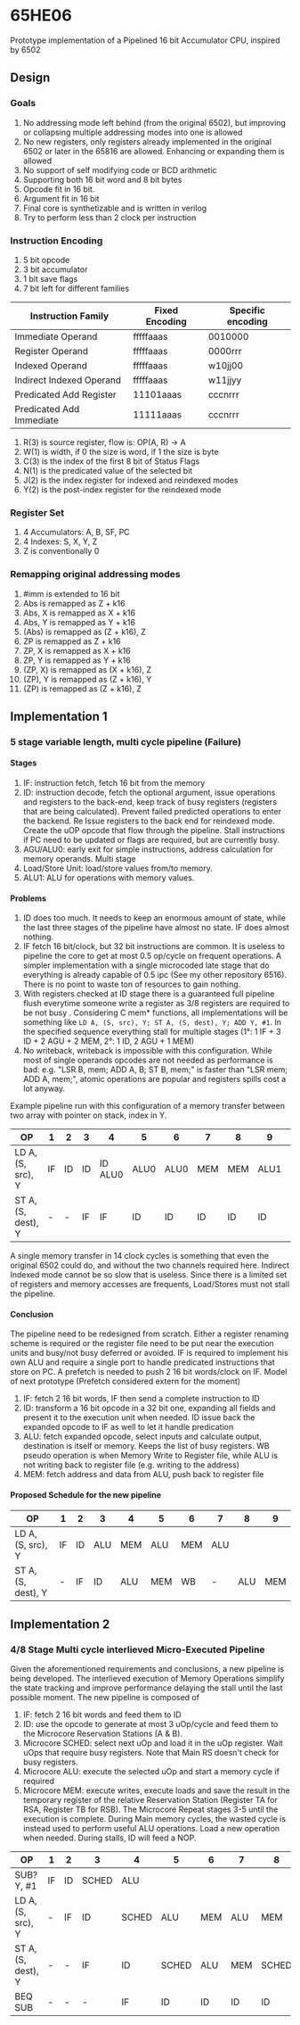# 65HE06
Prototype implementation of a Pipelined 16 bit Accumulator CPU, inspired by 6502

## Design
### Goals
1. No addressing mode left behind (from the original 6502), but improving or collapsing multiple addressing modes into one is allowed
2. No new registers, only registers already implemented in the original 6502 or later in the 65816 are allowed. Enhancing or expanding them is allowed
3. No support of self modifying code or BCD arithmetic
4. Supporting both 16 bit word and 8 bit bytes
5. Opcode fit in 16 bit.
6. Argument fit in 16 bit
7. Final core is synthetizable and is written in verilog
8. Try to perform less than 2 clock per instruction

### Instruction Encoding

1. 5 bit opcode
2. 3 bit accumulator
3. 1 bit save flags
4. 7 bit left for different families

| Instruction Family | Fixed Encoding | Specific encoding |
|--|--| -- |
| Immediate Operand | fffffaaas | 0010000 |
| Register Operand | fffffaaas | 0000rrr |
| Indexed Operand | fffffaaas | w10jj00 |
| Indirect Indexed Operand | fffffaaas | w11jjyy |
| Predicated Add Register | 11101aaas | cccnrrr |
| Predicated Add Immediate| 11111aaas | cccnrrr |

1. R(3) is source register, flow is: OP(A, R) -> A
2. W(1) is width, if 0 the size is word, if 1 the size is byte
3. C(3) is the index of the first 8 bit of Status Flags
4. N(1) is the predicated value of the selected bit
5. J(2) is the index register for indexed and reindexed modes
6. Y(2) is the post-index register for the reindexed mode

### Register Set
1. 4 Accumulators: A, B, SF, PC
2. 4 Indexes: S, X, Y, Z
3. Z is conventionally 0

### Remapping original addressing modes
1. #imm is extended to 16 bit
2. Abs is remapped as Z + k16
3. Abs, X is remapped as X + k16
4. Abs, Y is remapped as Y + k16
5. (Abs) is remapped as (Z + k16), Z
6. ZP is remapped as Z + k16
7. ZP, X is remapped as X + k16
8. ZP, Y is remapped as Y + k16
9. (ZP, X) is remapped as (X + k16), Z
10. (ZP), Y is remapped as (Z + k16), Y
11. (ZP) is remapped as (Z + k16), Z

## Implementation 1
### 5 stage variable length, multi cycle pipeline (Failure)
#### Stages
1. IF: instruction fetch, fetch 16 bit from the memory
2. ID: instruction decode, fetch the optional argument, issue operations and registers to the back-end, keep track of busy registers (registers that are being calculated). Prevent failed predicted operations to enter the backend. Re Issue registers to the back end for reindexed mode. Create the uOP opcode that flow through the pipeline. Stall instructions if PC need to be updated or flags are required, but are currently busy.
3. AGU/ALU0: early exit for simple instructions, address calculation for memory operands. Multi stage
4. Load/Store Unit: load/store values from/to memory.
5. ALU1: ALU for operations with memory values.
#### Problems
1. ID does too much. It needs to keep an enormous amount of state, while the last three stages of the pipeline have almost no state. IF does almost nothing.
2. IF fetch 16 bit/clock, but 32 bit instructions are common. It is useless to pipeline the core to get at most 0.5 op/cycle on frequent operations. A simpler implementation with a single microcoded late stage that do everything is already capable of 0.5 ipc (See my other repository 6516). There is no point to waste ton of resources to gain nothing.
3. With registers checked at ID stage there is a guaranteed full pipeline flush everytime someone write a register as 3/8 registers are required to be not busy . Considering C mem* functions, all implementations will be something like `LD A, (S, src), Y; ST A, (S, dest), Y; ADD Y, #1`. In the specified sequence everything stall for multiple stages (1°: 1 IF + 3 ID + 2 AGU + 2 MEM, 2°: 1 ID, 2 AGU + 1 MEM)
4. No writeback, writeback is impossible with this configuration. While most of single operands opcodes are not needed as performance is bad: e.g. "LSR B, mem; ADD A, B; ST B, mem;" is faster than "LSR mem; ADD A, mem;", atomic operations are popular and registers spills cost a lot anyway.

Example pipeline run with this configuration of a memory transfer between two array with pointer on stack, index in Y.

| OP | 1 | 2 | 3 | 4 | 5 | 6 | 7 | 8 | 9 | 10 | 11 | 12 | 13 | 14
|--|--|--|--|--|--|--|--|--|--|--|--|--|--|--|
| LD A, (S, src), Y | IF | ID | ID | ID ALU0 | ALU0 | ALU0 | MEM | MEM | ALU1 |
| ST A, (S, dest), Y | - | - | IF | IF | ID | ID | ID | ID | ID | ID |ID ALU0 | ALU0 | ALU0 | MEM

A single memory transfer in 14 clock cycles is something that even the original 6502 could do, and without the two channels required here. Indirect Indexed mode cannot be so slow that is useless. Since there is a limited set of registers and memory accesses are frequents, Load/Stores must not stall the pipeline.  

#### Conclusion
The pipeline need to be redesigned from scratch. Either a register renaming scheme is required or the register file need to be put near the execution units and busy/not busy deferred or avoided. IF is required to implement his own ALU and require a single port to handle predicated instructions that store on PC. A prefetch is needed to push 2 16 bit words/clock on IF.
Model of next prototype (Prefetch considered extern for the moment)
1. IF: fetch 2 16 bit words, IF then send a complete instruction to ID
2. ID: transform a 16 bit opcode in a 32 bit one, expanding all fields and present it to the execution unit when needed. ID issue back the expanded opcode to IF as well to let it handle predication
3. ALU: fetch expanded opcode, select inputs and calculate output, destination is itself or memory. Keeps the list of busy registers. WB pseudo operation is when Memory Write to Register file, while ALU is not writing back to register file (e.g. writing to the address)
4. MEM: fetch address and data from ALU, push back to register file

#### Proposed Schedule for the new pipeline
| OP | 1 | 2 | 3 | 4 | 5 | 6 | 7 | 8 | 9
|--|--|--|--|--|--|--|--|--|--|
| LD A, (S, src), Y | IF | ID | ALU | MEM | ALU | MEM | ALU
| ST A, (S, dest), Y | - | IF | ID | ALU | MEM | WB | - | ALU | MEM

## Implementation 2
### 4/8 Stage Multi cycle interlieved Micro-Executed Pipeline
Given the aforementioned requirements and conclusions, a new pipeline is being developed.
The interlieved execution of Memory Operations simplify the state tracking and improve performance delaying the stall until the last possible moment.
The new pipeline is composed of
1. IF: fetch 2 16 bit words and feed them to ID
2. ID: use the opcode to generate at most 3 uOp/cycle and feed them to the Microcore Reservation Stations (A & B).
3. Microcore SCHED: select next uOp and load it in the uOp register. Wait uOps that require busy registers. Note that Main RS doesn't check for busy registers.
4. Microcore ALU: execute the selected uOp and start a memory cycle if required
5. Microcore MEM: execute writes, execute loads and save the result in the temporary register of the relative Reservation Station (Register TA for RSA, Register TB for RSB). 
The Microcore Repeat stages 3-5 until the execution is complete. During Main memory cycles, the wasted cycle is instead used to perform useful ALU operations. Load a new operation when needed. During stalls, ID will feed a NOP.

| OP | 1 | 2 | 3 | 4 | 5 | 6 | 7 | 8 | 9 | 10 | 11
|--|--|--|--|--|--|--|--|--|--|--|--|
| SUB? Y, #1 | IF | ID | SCHED | ALU
| LD A, (S, src), Y | - | IF | ID | SCHED | ALU | MEM | ALU | MEM | ALU
| ST A, (S, dest), Y | - | - | IF | ID | SCHED | ALU | MEM | SCHED | SCHED | ALU | MEM
| BEQ SUB | - | - | - | IF | ID | ID | ID | ID | ID | SCHED | ALU | MEM
